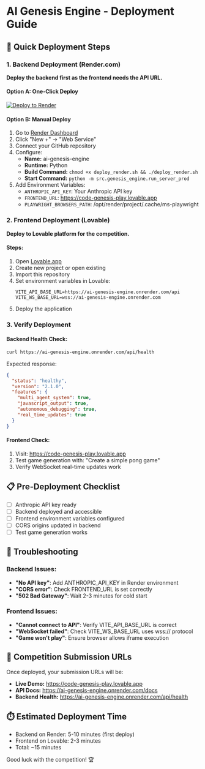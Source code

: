 # AI Genesis Engine - Deployment Guide

## 🚀 Quick Deployment Steps

### 1. Backend Deployment (Render.com)

**Deploy the backend first as the frontend needs the API URL.**

#### Option A: One-Click Deploy
[![Deploy to Render](https://render.com/images/deploy-to-render-button.svg)](https://render.com/deploy)

#### Option B: Manual Deploy
1. Go to [Render Dashboard](https://dashboard.render.com/)
2. Click "New +" → "Web Service"
3. Connect your GitHub repository
4. Configure:
   - **Name:** ai-genesis-engine
   - **Runtime:** Python
   - **Build Command:** `chmod +x deploy_render.sh && ./deploy_render.sh`
   - **Start Command:** `python -m src.genesis_engine.run_server_prod`
5. Add Environment Variables:
   - `ANTHROPIC_API_KEY`: Your Anthropic API key
   - `FRONTEND_URL`: https://code-genesis-play.lovable.app
   - `PLAYWRIGHT_BROWSERS_PATH`: /opt/render/project/.cache/ms-playwright

### 2. Frontend Deployment (Lovable)

**Deploy to Lovable platform for the competition.**

#### Steps:
1. Open [Lovable.app](https://lovable.app)
2. Create new project or open existing
3. Import this repository
4. Set environment variables in Lovable:
   ```
   VITE_API_BASE_URL=https://ai-genesis-engine.onrender.com/api
   VITE_WS_BASE_URL=wss://ai-genesis-engine.onrender.com
   ```
5. Deploy the application

### 3. Verify Deployment

#### Backend Health Check:
```bash
curl https://ai-genesis-engine.onrender.com/api/health
```

Expected response:
```json
{
  "status": "healthy",
  "version": "2.1.0",
  "features": {
    "multi_agent_system": true,
    "javascript_output": true,
    "autonomous_debugging": true,
    "real_time_updates": true
  }
}
```

#### Frontend Check:
1. Visit: https://code-genesis-play.lovable.app
2. Test game generation with: "Create a simple pong game"
3. Verify WebSocket real-time updates work

## 📋 Pre-Deployment Checklist

- [ ] Anthropic API key ready
- [ ] Backend deployed and accessible
- [ ] Frontend environment variables configured
- [ ] CORS origins updated in backend
- [ ] Test game generation works

## 🔧 Troubleshooting

### Backend Issues:
- **"No API key"**: Add ANTHROPIC_API_KEY in Render environment
- **"CORS error"**: Check FRONTEND_URL is set correctly
- **"502 Bad Gateway"**: Wait 2-3 minutes for cold start

### Frontend Issues:
- **"Cannot connect to API"**: Verify VITE_API_BASE_URL is correct
- **"WebSocket failed"**: Check VITE_WS_BASE_URL uses wss:// protocol
- **"Game won't play"**: Ensure browser allows iframe execution

## 🎯 Competition Submission URLs

Once deployed, your submission URLs will be:
- **Live Demo:** https://code-genesis-play.lovable.app
- **API Docs:** https://ai-genesis-engine.onrender.com/docs
- **Backend Health:** https://ai-genesis-engine.onrender.com/api/health

## ⏱️ Estimated Deployment Time

- Backend on Render: 5-10 minutes (first deploy)
- Frontend on Lovable: 2-3 minutes
- Total: ~15 minutes

Good luck with the competition! 🏆 